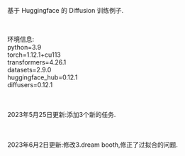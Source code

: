 基于 Huggingface 的 Diffusion 训练例子.

<br>

环境信息:
<br>
python=3.9
<br>
torch=1.12.1+cu113
<br>
transformers=4.26.1
<br>
datasets=2.9.0
<br>
huggingface_hub=0.12.1
<br>
diffusers=0.12.1

<br><br>
2023年5月25日更新:添加3个新的任务.

<br><br>
2023年6月2日更新:修改3.dream booth,修正了过拟合的问题.
